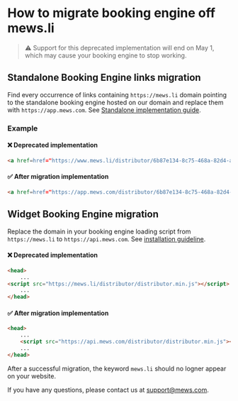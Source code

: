 # How to migrate booking engine off mews.li

> ⚠️ Support for this deprecated implementation will end on May 1, which may cause your booking engine to stop working.

## Standalone Booking Engine links migration

Find every occurrence of links containing `https://mews.li` domain pointing to the standalone booking engine hosted on our domain and replace them with `https://app.mews.com`. See [Standalone implementation guide](../booking-engine-standalone/getting-started.md).

### Example

#### ❌ Deprecated implementation
```html
<a href=href="https://www.mews.li/distributor/6b87e134-8c75-468a-82d4-aca900c43c70">Book Now</a>
```
#### ✅ After migration implementation
```html
<a href=href="https://app.mews.com/distributor/6b87e134-8c75-468a-82d4-aca900c43c70">Book Now</a>
```
## Widget Booking Engine migration

Replace the domain in your booking engine loading script from `https://mews.li` to `https://api.mews.com`. See [installation guideline](../booking-engine-widget/getting-started.md).

#### ❌ Deprecated implementation
```html
<head>
    ...
<script src="https://mews.li/distributor/distributor.min.js"></script>
    ...
</head>
```

#### ✅ After migration implementation
```html
<head>
    ...
    <script src="https://api.mews.com/distributor/distributor.min.js"></script>
    ...
</head>
```
After a successful migration, the keyword `mews.li` should no logner appear on your website.

If you have any questions, please contact us at support@mews.com.
